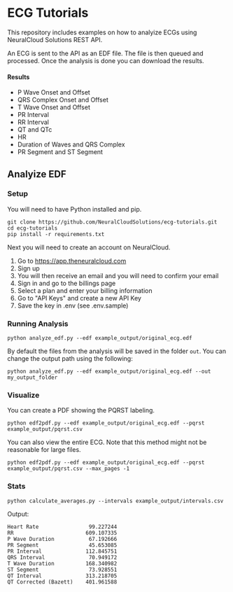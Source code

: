 # ECG Tutorials

This repository includes examples on how to analyize ECGs using NeuralCloud Solutions REST API.

An ECG is sent to the API as an EDF file. The file is then queued and processed. Once the analysis is done you can download the results.

#### Results

- P Wave Onset and Offset
- QRS Complex Onset and Offset
- T Wave Onset and Offset
- PR Interval
- RR Interval
- QT and QTc
- HR
- Duration of Waves and QRS Complex
- PR Segment and ST Segment

## Analyize EDF

### Setup

You will need to have Python installed and pip.

```
git clone https://github.com/NeuralCloudSolutions/ecg-tutorials.git
cd ecg-tutorials
pip install -r requirements.txt
```

Next you will need to create an account on NeuralCloud.

1. Go to https://app.theneuralcloud.com
2. Sign up
3. You will then receive an email and you will need to confirm your email
4. Sign in and go to the billings page
5. Select a plan and enter your billing information
6. Go to "API Keys" and create a new API Key
7. Save the key in .env (see .env.sample)

### Running Analysis

```
python analyze_edf.py --edf example_output/original_ecg.edf
```

By default the files from the analysis will be saved in the folder `out`. You can change the output path using the following:

```
python analyze_edf.py --edf example_output/original_ecg.edf --out my_output_folder
```

### Visualize

You can create a PDF showing the PQRST labeling.

```
python edf2pdf.py --edf example_output/original_ecg.edf --pqrst example_output/pqrst.csv
```

You can also view the entire ECG. Note that this method might not be reasonable for large files.

```
python edf2pdf.py --edf example_output/original_ecg.edf --pqrst example_output/pqrst.csv --max_pages -1
```

### Stats

```
python calculate_averages.py --intervals example_output/intervals.csv
```

Output:

```
Heart Rate                99.227244
RR                       609.107335
P Wave Duration           67.192666
PR Segment                45.653085
PR Interval              112.845751
QRS Interval              70.949172
T Wave Duration          168.340982
ST Segment                73.928551
QT Interval              313.218705
QT Corrected (Bazett)    401.961588
```

